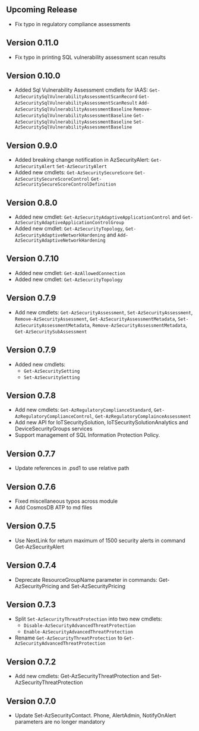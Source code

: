 <!--
    Please leave this section at the top of the change log.

    Changes for the upcoming release should go under the section titled "Upcoming Release", and should adhere to the following format:

    ## Upcoming Release
    * Overview of change #1
        - Additional information about change #1
    * Overview of change #2
        - Additional information about change #2
        - Additional information about change #2
    * Overview of change #3
    * Overview of change #4
        - Additional information about change #4

    ## YYYY.MM.DD - Version X.Y.Z (Previous Release)
    * Overview of change #1
        - Additional information about change #1
-->

## Upcoming Release
* Fix typo in regulatory compliance assessments

## Version 0.11.0
* Fix typo in printing SQL vulnerability assessment scan results

## Version 0.10.0
* Added Sql Vulnerability Assessment cmdlets for  IAAS: 
    `Get-AzSecuritySqlVulnerabilityAssessmentScanRecord`
    `Get-AzSecuritySqlVulnerabilityAssessmentScanResult`
    `Add-AzSecuritySqlVulnerabilityAssessmentBaseline`
    `Remove-AzSecuritySqlVulnerabilityAssessmentBaseline`
    `Get-AzSecuritySqlVulnerabilityAssessmentBaseline`
    `Set-AzSecuritySqlVulnerabilityAssessmentBaseline`

## Version 0.9.0
* Added breaking change notification in AzSecurityAlert:
    `Get-AzSecurityAlert`
    `Set-AzSecurityAlert`
* Added new cmdlets: 
    `Get-AzSecuritySecureScore`
    `Get-AzSecuritySecureScoreControl`
    `Get-AzSecuritySecureScoreControlDefinition`

## Version 0.8.0
* Added new cmdlet: `Get-AzSecurityAdaptiveApplicationControl` and `Get-AzSecurityAdaptiveApplicationControlGroup`
* Added new cmdlet: `Get-AzSecurityTopology`, `Get-AzSecurityAdaptiveNetworkHardening` and `Add-AzSecurityAdaptiveNetworkHardening`

## Version 0.7.10
* Added new cmdlet: `Get-AzAllowedConnection`
* Added new cmdlet: `Get-AzSecurityTopology`

## Version 0.7.9
* Add new cmdlets: 
    `Get-AzSecurityAssessment`,
    `Set-AzSecurityAssessment`,
    `Remove-AzSecurityAssessment`,
    `Get-AzSecurityAssessmentMetadata`,
    `Set-AzSecurityAssessmentMetadata`,
    `Remove-AzSecurityAssessmentMetadata`,
    `Get-AzSecuritySubAssessment`

## Version 0.7.9
* Added new cmdlets: 
    - `Get-AzSecuritySetting`
    - `Set-AzSecuritySetting`

## Version 0.7.8
* Add new cmdlets:
    `Get-AzRegulatoryComplianceStandard`, 
    `Get-AzRegulatoryComplianceControl`, 
    `Get-AzRegulatoryComplainceAssessment`
* Add new API for IoTSecuritySolution, IoTSecuritySolutionAnalytics and DeviceSecurityGroups services
* Support management of SQL Information Protection Policy.

## Version 0.7.7
* Update references in .psd1 to use relative path

## Version 0.7.6
* Fixed miscellaneous typos across module
* Add CosmosDB ATP to md files

## Version 0.7.5
* Use NextLink for return maximum of 1500 security alerts in command Get-AzSecurityAlert

## Version 0.7.4
* Deprecate ResourceGroupName parameter in commands: Get-AzSecurityPricing and Set-AzSecurityPricing

## Version 0.7.3
* Split `Set-AzSecurityThreatProtection` into two new cmdlets:
    - `Disable-AzSecurityAdvancedThreatProtection`
    - `Enable-AzSecurityAdvancedThreatProtection`
* Rename `Get-AzSecurityThreatProtection` to `Get-AzSecurityAdvancedThreatProtection`

## Version 0.7.2
* Add new cmdlets: Get-AzSecurityThreatProtection and Set-AzSecurityThreatProtection

## Version 0.7.0
* Update Set-AzSecurityContact. Phone, AlertAdmin, NotifyOnAlert parameters are no longer mandatory
